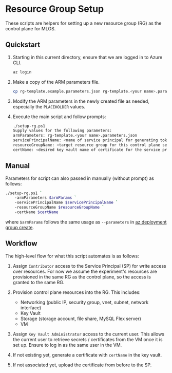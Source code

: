# Resource Group Setup

These scripts are helpers for setting up a new resource group (RG) as the control plane for MLOS.

## Quickstart

1. Starting in this current directory, ensure that we are logged in to Azure CLI.

    ```sh
    az login
    ```

2. Make a copy of the ARM parameters file.

    ```sh
    cp rg-template.example.parameters.json rg-template.<your name>.parameters.json
    ```

3. Modify the ARM parameters in the newly created file as needed, especially the `PLACEHOLDER` values.

4. Execute the main script and follow prompts:

    ```sh
    ./setup-rg.ps1
    Supply values for the following parameters:
    armParameters: rg-template.<your name>.parameters.json
    servicePrincipalName: <name of service principal for generating tokens with>
    resourceGroupName: <target resource group for this control plane setup>
    certName: <desired key vault name of certificate for the service principal e.g. mlos-autotune-sp-cert>
    ```

## Manual

Parameters for script can also passed in manually (without prompt) as follows:

```sh
./setup-rg.ps1 `
    -armParameters $armParams `
    -servicePrincipalName $servicePrincipalName `
    -resourceGroupName $resourceGroupName `
    -certName $certName
```

where `$armParams` follows the same usage as `--parameters` in [az deployment group create](https://learn.microsoft.com/en-us/cli/azure/deployment/group?view=azure-cli-latest#az-deployment-group-create-examples).

## Workflow

The high-level flow for what this script automates is as follows:

1. Assign `Contributor` access to the Service Principal (SP) for write access over resources.
    For now we assume the experiment's resources are provisioned in the same RG as the control plane, so the access is granted to the same RG.

2. Provision control plane resources into the RG.
    This includes:
    - Networking (public IP, security group, vnet, subnet, network interface)
    - Key Vault
    - Storage (storage account, file share, MySQL Flex server)
    - VM

3. Assign `Key Vault Administrator` access to the current user.
    This allows the current user to retrieve secrets / certificates from the VM once it is set up.
    Ensure to log in as the same user in the VM.

4. If not existing yet, generate a certificate with `certName` in the key vault.

5. If not associated yet, upload the certificate from before to the SP.
